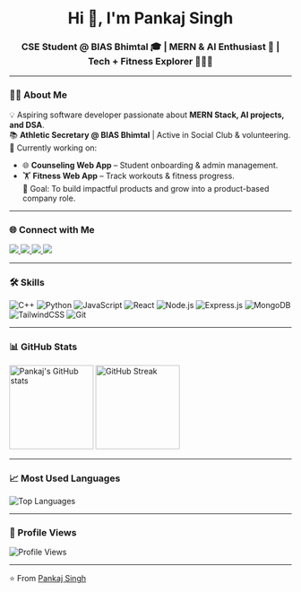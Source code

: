 <!-- Banner / Profile Header -->
<h1 align="center">Hi 👋, I'm Pankaj Singh</h1>
<h3 align="center">CSE Student @ BIAS Bhimtal 🎓 | MERN & AI Enthusiast 🚀 | Tech + Fitness Explorer 🏋️‍♂️🥾</h3>

---

### 👨‍💻 About Me
💡 Aspiring software developer passionate about **MERN Stack, AI projects, and DSA**.  
📚 **Athletic Secretary @ BIAS Bhimtal** | Active in Social Club & volunteering.  
🌱 Currently working on:
- 🌐 **Counseling Web App** – Student onboarding & admin management.   
- 🏋️ **Fitness Web App** – Track workouts & fitness progress.  
🎯 Goal: To build impactful products and grow into a product-based company role.  

---

### 🌐 Connect with Me
<p align="left">
<a href="https://www.linkedin.com/in/pankaj-singh-2a968b212/" target="blank">
<img src="https://img.shields.io/badge/LinkedIn-0077B5?style=for-the-badge&logo=linkedin&logoColor=white"/>
</a>
<a href="mailto:singhps588@gmail.com">
<img src="https://img.shields.io/badge/Gmail-D14836?style=for-the-badge&logo=gmail&logoColor=white"/>
</a>
<a href="https://portfolio-j9v1.vercel.app/" target="blank">
<img src="https://img.shields.io/badge/Portfolio-000000?style=for-the-badge&logo=vercel&logoColor=white"/>
</a>
<a href="https://www.instagram.com/pankajsngh_/" target="blank">
<img src="https://img.shields.io/badge/Instagram-E4405F?style=for-the-badge&logo=instagram&logoColor=white"/>
</a>
</p>

---

### 🛠️ Skills
![C++](https://img.shields.io/badge/C++-00599C?style=for-the-badge&logo=cplusplus&logoColor=white)
![Python](https://img.shields.io/badge/Python-3776AB?style=for-the-badge&logo=python&logoColor=white)
![JavaScript](https://img.shields.io/badge/JavaScript-F7DF1E?style=for-the-badge&logo=javascript&logoColor=black)
![React](https://img.shields.io/badge/React-20232A?style=for-the-badge&logo=react&logoColor=61DAFB)
![Node.js](https://img.shields.io/badge/Node.js-339933?style=for-the-badge&logo=nodedotjs&logoColor=white)
![Express.js](https://img.shields.io/badge/Express.js-000000?style=for-the-badge&logo=express&logoColor=white)
![MongoDB](https://img.shields.io/badge/MongoDB-4EA94B?style=for-the-badge&logo=mongodb&logoColor=white)
![TailwindCSS](https://img.shields.io/badge/Tailwind_CSS-38B2AC?style=for-the-badge&logo=tailwind-css&logoColor=white)
![Git](https://img.shields.io/badge/Git-F05032?style=for-the-badge&logo=git&logoColor=white)

---

### 📊 GitHub Stats
<p align="left">
<img src="https://github-readme-stats.vercel.app/api?username=PankajSingh34&show_icons=true&theme=tokyonight" alt="Pankaj's GitHub stats" height="150"/>
<img src="https://github-readme-streak-stats.herokuapp.com/?user=PankajSingh34&theme=tokyonight" alt="GitHub Streak" height="150"/>
</p>

---

### 📈 Most Used Languages
<p align="left">
<img src="https://github-readme-stats.vercel.app/api/top-langs/?username=PankajSingh34&layout=compact&theme=tokyonight" alt="Top Languages" />
</p>

---

### 👀 Profile Views
![Profile Views](https://komarev.com/ghpvc/?username=PankajSingh34&color=blue&style=flat-square)

---

⭐️ From [Pankaj Singh](https://github.com/PankajSingh34)

